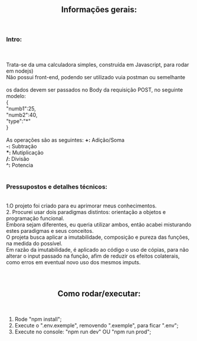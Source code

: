 <center><h2>Informações gerais:</h2></center>
<Br>
<h3>Intro:</h3>
<Br>
<Br>
Trata-se da uma calculadora simples, construída em Javascript, para rodar em nodejs)
<Br>
Não possui front-end, podendo ser utilizado vuia postman ou semelhante
<Br>
<Br>
os dados devem ser passados no Body da requisição POST, no seguinte modelo:
<Br>
<div>
{<Br>
    "numb1":25, <Br>
    "numb2":40, <Br>
    "type":"*" <Br>
} <Br>
</div>
<Br>
As operações são as seguintes:
<b>+:</b> Adição/Soma<Br>
<b>-:</b> Subtração<Br>
<b>*:</b> Mutiplicação<Br>
<b>/:</b> Divisão<Br>
<b>^:</b> Potencia<Br>
<Br>
<h3>Pressupostos e detalhes técnicos:</h3>
<Br>
1.O projeto foi criado para eu aprimorar meus conhecimentos.
<Br> 
2. Procurei usar dois paradigmas distintos: orientação a objetos e programação funcional.
<Br>
Embora sejam diferentes, eu queria utilizar ambos, então acabei misturando estes paradigmas e seus conceitos.
<Br>
O projeta busca aplicar a imutabilidade, composição e pureza das funções, na medida do possível.
<Br>
Em razão da imutabilidade, é aplicado ao código o uso de cópias, para não alterar o input passado na função, afim de reduzir os efeitos colaterais, como erros em eventual novo uso dos mesmos imputs.
<Br>
<Br>
<Br>

<center><h2>Como rodar/executar:</h2></center>
<Br>

1. Rode "npm install";
   <Br>
2. Execute o ".env.exemple", removendo ".exemple", para ficar ".env";
   <Br>
3. Execute no console: "npm run dev" OU "npm run prod";
   <Br>

<style>
h2 {text-align: center;}
p {text-align: justify;}
</style>
